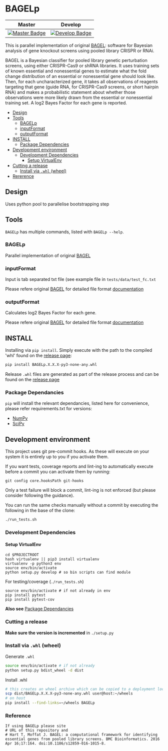 # BAGELp
| Master                                              | Develop                                               |
| --------------------------------------------------- | ----------------------------------------------------- |
| [![Master Badge][travis-master-badge]][travis-repo] | [![Develop Badge][travis-develop-badge]][travis-repo] |

This is parallel implementation of original [BAGEL][BAGEL]: software for Bayesian analysis of gene knockout screens using pooled library CRISPR or RNAi.

BAGEL is a Bayesian classifier for pooled library genetic perturbation screens, using either CRISPR-Cas9 or shRNA libraries. 
It uses training sets of known essential and nonessential genes to estimate what the fold change distribution of 
an essential or nonessential gene should look like. Then, for each uncharacterized gene, it takes all observations 
of reagents targeting that gene (guide RNA, for CRISPR-Cas9 screens, or short hairpin RNA) and makes a probabilistic statement 
about whether those observations were more likely drawn from the essential or nonessential training set. A log2 Bayes Factor for each gene is reported.

<!-- TOC depthFrom:2 depthTo:6 withLinks:1 updateOnSave:1 orderedList:0 -->

- [Design](#design)
- [Tools](#tools)
	- [BAGELp](#BAGELp)
	- [inputFormat](#inputformat)
	- [outputFormat](#outputformat)
- [INSTALL](#install)
	- [Package Dependencies](#package-dependencies)
- [Development environment](#development-environment)
	- [Development Dependencies](#development-dependencies)
		- [Setup VirtualEnv](#setup-virtualenv)
- [Cutting a release](#cutting-a-release)
	- [Install via `.whl` (wheel)](#install-via-whl-wheel)
- [Rererence](#reference)

<!-- /TOC -->

## Design
Uses python pool to parallelise bootstrapping step

## Tools

`BAGELp` has multiple commands, listed with `BAGELp --help`.

### BAGELp

Parallel implementation of original [BAGEL][BAGEL]

### inputFormat
Input is tab separated txt file (see example file in `tests/data/test_fc.txt`

Please refere original [BAGEL][BAGEL] for detailed file format [documentation][documentation]

### outputFormat

Calculates log2 Bayes Factor for each gene.

Please refere original  [BAGEL][BAGEL] for detailed file format [documentation][documentation]

## INSTALL
Installing via `pip install`. Simply execute with the path to the compiled 'whl' found on the [release page][BAGELp-releases]:

```bash
pip install BAGELp.X.X.X-py3-none-any.whl
```

Release `.whl` files are generated as part of the release process and can be found on the [release page][BAGELp-releases]

### Package Dependancies

`pip` will install the relevant dependancies, listed here for convenience, please refer requirements.txt for versions:
* [NumPy]
* [SciPy]

## Development environment

This project uses git pre-commit hooks.  As these will execute on your system it
is entirely up to you if you activate them.

If you want tests, coverage reports and lint-ing to automatically execute before
a commit you can activate them by running:

```
git config core.hooksPath git-hooks
```

Only a test failure will block a commit, lint-ing is not enforced (but please consider
following the guidance).

You can run the same checks manually without a commit by executing the following
in the base of the clone:

```bash
./run_tests.sh
```

### Development Dependencies

#### Setup VirtualEnv

```
cd $PROJECTROOT
hash virtualenv || pip3 install virtualenv
virtualenv -p python3 env
source env/bin/activate
python setup.py develop # so bin scripts can find module
```

For testing/coverage (`./run_tests.sh`)

```
source env/bin/activate # if not already in env
pip install pytest
pip install pytest-cov
```

__Also see__ [Package Dependancies](#package-dependancies)

### Cutting a release

__Make sure the version is incremented__ in `./setup.py`

### Install via `.whl` (wheel)

Generate `.whl`

```bash
source env/bin/activate # if not already
python setup.py bdist_wheel -d dist
```

Install .whl

```bash
# this creates an wheel archive which can be copied to a deployment location, e.g.
scp dist/BAGELp.X.X.X-py3-none-any.whl user@host:~/wheels
# on host
pip install --find-links=~/wheels BAGELp
```

### Reference
```
If using BAGELp please site
# URL of this repository and
# Hart T, Moffat J. BAGEL: a computational framework for identifying essential genes from pooled library screens. BMC Bioinformatics. 2016 Apr 16;17:164. doi:10.1186/s12859-016-1015-8.
```
<!--refs-->
 [NumPy]: http://www.numpy.org/
 [SciPy]: https://www.scipy.org
 [BAGEL]: https://sourceforge.net/projects/bagel-for-knockout-screens/
 [travis-master-badge]: https://travis-ci.org/sb43/BAGELp.svg?branch=master
 [travis-develop-badge]: https://travis-ci.org/sb43/BAGELp.svg?branch=develop
 [travis-repo]: https://travis-ci.org/sb43/BAGELp
 [BAGELp-releases]: https://github.com/sb43/BAGELp/releases
 [documentation]: https://sourceforge.net/p/bagel-for-knockout-screens/wiki/Home/#8fde
